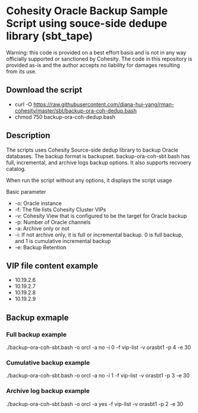 # Cohesity Oracle Backup Sample Script using souce-side dedupe library (sbt_tape)
Warning: this code is provided on a best effort basis and is not in any way officially supported or sanctioned by Cohesity. The code in this repository is provided as-is and the author accepts no liability for damages resulting from its use.

## Download the script
- curl -O https://raw.githubusercontent.com/diana-hui-yang/rman-cohesity/master/sbt/backup-ora-coh-dedup.bash
- chmod 750 backup-ora-coh-dedup.bash

## Description
The scripts uses Cohesity Source-side dedup library to backup Oracle databases. The backup format is backupset. backup-ora-coh-sbt.bash has full, incremental, and archive logs backup options. It also supports recvoery catalog.

When run the script without any options, it displays the script usage

Basic parameter

- -o: Oracle instance
- -f: The file lists Cohesity Cluster VIPs
- -v: Cohesity View that is configured to be the target for Oracle backup
- -p: Number of Oracle channels
- -a: Archive only or not
- -i: If not archive only, it is full or incremental backup. 0 is full backup, and 1 is cumulative incremental backup
- -e: Backup Retention

## VIP file content example
- 10.19.2.6
- 10.19.2.7
- 10.19.2.8
- 10.19.2.9

## Backup exmaple

### Full backup example
./backup-ora-coh-sbt.bash -o orcl -a no -i 0 -f vip-list -v orasbt1 -p 4 -e 30
### Cumulative backup example
./backup-ora-coh-sbt.bash -o orcl -a no -i 1 -f vip-list -v orasbt1 -p 3 -e 30
### Archive log backup example
./backup-ora-coh-sbt.bash -o orcl -a yes -f vip-list -v orasbt1 -p 2 -e 30
